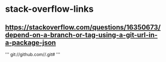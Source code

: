 # stack-overflow-links

## https://stackoverflow.com/questions/16350673/depend-on-a-branch-or-tag-using-a-git-url-in-a-package-json

'''
git://github.com/<user>/<project>.git#<branch>
'''
  
  
  
